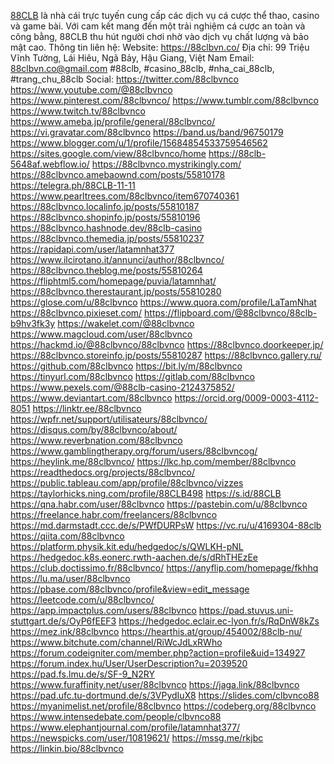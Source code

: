 <a href="https://88clbvn.co/">88CLB</a> là nhà cái trực tuyến cung cấp các dịch vụ cá cược thể thao, casino và game bài. Với cam kết mang đến một trải nghiệm cá cược an toàn và công bằng, 88CLB thu hút người chơi nhờ vào dịch vụ chất lượng và bảo mật cao.
Thông tin liên hệ:
Website:  <a href="https://88clbvn.co/">https://88clbvn.co/</a>
Địa chỉ: 99 Triệu Vĩnh Tường, Lái Hiêu, Ngã Bảy, Hậu Giang, Việt Nam
Email: 88clbvn.co@gmail.com
#88clb, #casino_88clb, #nha_cai_88clb, #trang_chu_88clb
Social: 
<a href="https://twitter.com/88clbvnco">https://twitter.com/88clbvnco</a>
<a href="https://www.youtube.com/@88clbvnco">https://www.youtube.com/@88clbvnco</a>
<a href="https://www.pinterest.com/88clbvnco/">https://www.pinterest.com/88clbvnco/</a>
<a href="https://www.tumblr.com/88clbvnco">https://www.tumblr.com/88clbvnco</a>
<a href="https://www.twitch.tv/88clbvnco">https://www.twitch.tv/88clbvnco</a>
<a href="https://www.ameba.jp/profile/general/88clbvnco/">https://www.ameba.jp/profile/general/88clbvnco/</a>
<a href="https://vi.gravatar.com/88clbvnco">https://vi.gravatar.com/88clbvnco</a>
<a href="https://band.us/band/96750179">https://band.us/band/96750179</a>
<a href="https://www.blogger.com/u/1/profile/15684854533759546562">https://www.blogger.com/u/1/profile/15684854533759546562</a>
<a href="https://sites.google.com/view/88clbvnco/home">https://sites.google.com/view/88clbvnco/home</a>
<a href="https://88clb-5648af.webflow.io/">https://88clb-5648af.webflow.io/</a>
<a href="https://88clbvnco.mystrikingly.com/">https://88clbvnco.mystrikingly.com/</a>
<a href="https://88clbvnco.amebaownd.com/posts/55810178">https://88clbvnco.amebaownd.com/posts/55810178</a>
<a href="https://telegra.ph/88CLB-11-11">https://telegra.ph/88CLB-11-11</a>
<a href="https://www.pearltrees.com/88clbvnco/item670740361">https://www.pearltrees.com/88clbvnco/item670740361</a>
<a href="https://88clbvnco.localinfo.jp/posts/55810187">https://88clbvnco.localinfo.jp/posts/55810187</a>
<a href="https://88clbvnco.shopinfo.jp/posts/55810196">https://88clbvnco.shopinfo.jp/posts/55810196</a>
<a href="https://88clbvnco.hashnode.dev/88clb-casino">https://88clbvnco.hashnode.dev/88clb-casino</a>
<a href="https://88clbvnco.themedia.jp/posts/55810237">https://88clbvnco.themedia.jp/posts/55810237</a>
<a href="https://rapidapi.com/user/latamnhat377">https://rapidapi.com/user/latamnhat377</a>
<a href="https://www.ilcirotano.it/annunci/author/88clbvnco/">https://www.ilcirotano.it/annunci/author/88clbvnco/</a>
<a href="https://88clbvnco.theblog.me/posts/55810264">https://88clbvnco.theblog.me/posts/55810264</a>
<a href="https://fliphtml5.com/homepage/puvia/latamnhat/">https://fliphtml5.com/homepage/puvia/latamnhat/</a>
<a href="https://88clbvnco.therestaurant.jp/posts/55810280">https://88clbvnco.therestaurant.jp/posts/55810280</a>
<a href="https://glose.com/u/88clbvnco">https://glose.com/u/88clbvnco</a>
<a href="https://www.quora.com/profile/LaTamNhat">https://www.quora.com/profile/LaTamNhat</a>
<a href="https://88clbvnco.pixieset.com/">https://88clbvnco.pixieset.com/</a>
<a href="https://flipboard.com/@88clbvnco/88clb-b9hv3fk3y">https://flipboard.com/@88clbvnco/88clb-b9hv3fk3y</a>
<a href="https://wakelet.com/@88clbvnco">https://wakelet.com/@88clbvnco</a>
<a href="https://www.magcloud.com/user/88clbvnco">https://www.magcloud.com/user/88clbvnco</a>
<a href="https://hackmd.io/@88clbvnco/88clbvnco">https://hackmd.io/@88clbvnco/88clbvnco</a>
<a href="https://88clbvnco.doorkeeper.jp/">https://88clbvnco.doorkeeper.jp/</a>
<a href="https://88clbvnco.storeinfo.jp/posts/55810287">https://88clbvnco.storeinfo.jp/posts/55810287</a>
<a href="https://88clbvnco.gallery.ru/">https://88clbvnco.gallery.ru/</a>
<a href="https://github.com/88clbvnco">https://github.com/88clbvnco</a>
<a href="https://bit.ly/m/88clbvnco">https://bit.ly/m/88clbvnco</a>
<a href="https://tinyurl.com/88clbvnco">https://tinyurl.com/88clbvnco</a>
<a href="https://gitlab.com/88clbvnco">https://gitlab.com/88clbvnco</a>
<a href="https://www.pexels.com/@88clb-casino-2124375852/">https://www.pexels.com/@88clb-casino-2124375852/</a>
<a href="https://www.deviantart.com/88clbvnco">https://www.deviantart.com/88clbvnco</a>
<a href="https://orcid.org/0009-0003-4112-8051">https://orcid.org/0009-0003-4112-8051</a>
<a href="https://linktr.ee/88clbvnco">https://linktr.ee/88clbvnco</a>
<a href="https://wpfr.net/support/utilisateurs/88clbvnco/">https://wpfr.net/support/utilisateurs/88clbvnco/</a>
<a href="https://disqus.com/by/88clbvnco/about/">https://disqus.com/by/88clbvnco/about/</a>
<a href="https://www.reverbnation.com/88clbvnco">https://www.reverbnation.com/88clbvnco</a>
<a href="https://www.gamblingtherapy.org/forum/users/88clbvncog/">https://www.gamblingtherapy.org/forum/users/88clbvncog/</a>
<a href="https://heylink.me/88clbvnco/">https://heylink.me/88clbvnco/</a>
<a href="https://lkc.hp.com/member/88clbvnco">https://lkc.hp.com/member/88clbvnco</a>
<a href="https://readthedocs.org/projects/88clbvnco/">https://readthedocs.org/projects/88clbvnco/</a>
<a href="https://public.tableau.com/app/profile/88clbvnco/vizzes">https://public.tableau.com/app/profile/88clbvnco/vizzes</a>
<a href="https://taylorhicks.ning.com/profile/88CLB498">https://taylorhicks.ning.com/profile/88CLB498</a>
<a href="https://s.id/88CLB">https://s.id/88CLB</a>
<a href="https://qna.habr.com/user/88clbvnco">https://qna.habr.com/user/88clbvnco</a>
<a href="https://pastebin.com/u/88clbvnco">https://pastebin.com/u/88clbvnco</a>
<a href="https://freelance.habr.com/freelancers/88clbvnco">https://freelance.habr.com/freelancers/88clbvnco</a>
<a href="https://md.darmstadt.ccc.de/s/PWfDURPsW">https://md.darmstadt.ccc.de/s/PWfDURPsW</a>
<a href="https://vc.ru/u/4169304-88clb">https://vc.ru/u/4169304-88clb</a>
<a href="https://qiita.com/88clbvnco">https://qiita.com/88clbvnco</a>
<a href="https://platform.physik.kit.edu/hedgedoc/s/QWLKH-pNL">https://platform.physik.kit.edu/hedgedoc/s/QWLKH-pNL</a>
<a href="https://hedgedoc.k8s.eonerc.rwth-aachen.de/s/dRhTHEzEe">https://hedgedoc.k8s.eonerc.rwth-aachen.de/s/dRhTHEzEe</a>
<a href="https://club.doctissimo.fr/88clbvnco/">https://club.doctissimo.fr/88clbvnco/</a>
<a href="https://anyflip.com/homepage/fkhhq">https://anyflip.com/homepage/fkhhq</a>
<a href="https://lu.ma/user/88clbvnco">https://lu.ma/user/88clbvnco</a>
<a href="https://pbase.com/88clbvnco/profile&view=edit_message">https://pbase.com/88clbvnco/profile&view=edit_message</a>
<a href="https://leetcode.com/u/88clbvnco/">https://leetcode.com/u/88clbvnco/</a>
<a href="https://app.impactplus.com/users/88clbvnco">https://app.impactplus.com/users/88clbvnco</a>
<a href="https://pad.stuvus.uni-stuttgart.de/s/OyP6fEEF3">https://pad.stuvus.uni-stuttgart.de/s/OyP6fEEF3</a>
<a href="https://hedgedoc.eclair.ec-lyon.fr/s/RqDnW8kZs">https://hedgedoc.eclair.ec-lyon.fr/s/RqDnW8kZs</a>
<a href="https://mez.ink/88clbvnco">https://mez.ink/88clbvnco</a>
<a href="https://hearthis.at/group/454002/88clb-nu/">https://hearthis.at/group/454002/88clb-nu/</a>
<a href="https://www.bitchute.com/channel/RiWcJdLxRWho">https://www.bitchute.com/channel/RiWcJdLxRWho</a>
<a href="https://forum.codeigniter.com/member.php?action=profile&uid=134927">https://forum.codeigniter.com/member.php?action=profile&uid=134927</a>
<a href="https://forum.index.hu/User/UserDescription?u=2039520">https://forum.index.hu/User/UserDescription?u=2039520</a>
<a href="https://pad.fs.lmu.de/s/SF-9_N2RY">https://pad.fs.lmu.de/s/SF-9_N2RY</a>
<a href="https://www.furaffinity.net/user/88clbvnco">https://www.furaffinity.net/user/88clbvnco</a>
<a href="https://jaga.link/88clbvnco">https://jaga.link/88clbvnco</a>
<a href="https://pad.ufc.tu-dortmund.de/s/3VPydIuX8">https://pad.ufc.tu-dortmund.de/s/3VPydIuX8</a>
<a href="https://slides.com/clbvnco88">https://slides.com/clbvnco88</a>
<a href="https://myanimelist.net/profile/88clbvnco">https://myanimelist.net/profile/88clbvnco</a>
<a href="https://codeberg.org/88clbvnco">https://codeberg.org/88clbvnco</a>
<a href="https://www.intensedebate.com/people/clbvnco88">https://www.intensedebate.com/people/clbvnco88</a>
<a href="https://www.elephantjournal.com/profile/latamnhat377/">https://www.elephantjournal.com/profile/latamnhat377/</a>
<a href="https://newspicks.com/user/10819621/">https://newspicks.com/user/10819621/</a>
<a href="https://mssg.me/rkjbc">https://mssg.me/rkjbc</a>
<a href="https://linkin.bio/88clbvnco">https://linkin.bio/88clbvnco</a>
